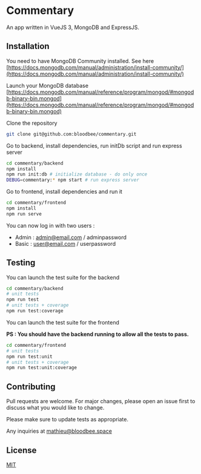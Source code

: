 # Commentary

An app written in VueJS 3, MongoDB and ExpressJS.

## Installation

You need to have MongoDB Community installed. See here [https://docs.mongodb.com/manual/administration/install-community/](https://docs.mongodb.com/manual/administration/install-community/)

Launch your MongoDB database [https://docs.mongodb.com/manual/reference/program/mongod/#mongodb-binary-bin.mongod](https://docs.mongodb.com/manual/reference/program/mongod/#mongodb-binary-bin.mongod)


Clone the repository
```bash
git clone git@github.com:bloodbee/commentary.git
```

Go to backend, install dependencies, run initDb script and run express server
```bash
cd commentary/backend
npm install
npm run init:db # initialize database - do only once
DEBUG=commentary:* npm start # run express server
```

Go to frontend, install dependencies and run it
```bash
cd commentary/frontend
npm install
npm run serve
```

You can now log in with two users :
- Admin : admin@email.com / adminpassword
- Basic : user@email.com / userpassword

## Testing
You can launch the test suite for the backend
```bash
cd commentary/backend
# unit tests
npm run test
# unit tests + coverage
npm run test:coverage
```

You can launch the test suite for the frontend

**PS : You should have the backend running to allow all the tests to pass.**
```bash
cd commentary/frontend
# unit tests
npm run test:unit
# unit tests + coverage
npm run test:unit:coverage
```

## Contributing
Pull requests are welcome. For major changes, please open an issue first to discuss what you would like to change.

Please make sure to update tests as appropriate.

Any inquiries at mathieu@bloodbee.space

## License
[MIT](https://choosealicense.com/licenses/mit/)
